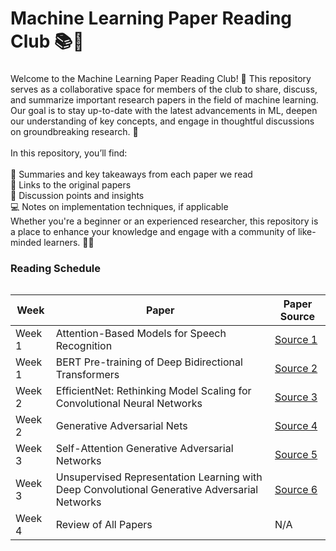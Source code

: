 <h1 align="left">Machine Learning Paper Reading Club 📚🤖</h1>

###

<p align="left">Welcome to the Machine Learning Paper Reading Club! 🎉 This repository serves as a collaborative space for members of the club to share, discuss, and summarize important research papers in the field of machine learning. Our goal is to stay up-to-date with the latest advancements in ML, deepen our understanding of key concepts, and engage in thoughtful discussions on groundbreaking research. 🚀<br><br>In this repository, you’ll find:<br><br>📄 Summaries and key takeaways from each paper we read<br>🔗 Links to the original papers<br>💬 Discussion points and insights<br>💻 Notes on implementation techniques, if applicable<br>Whether you're a beginner or an experienced researcher, this repository is a place to enhance your knowledge and engage with a community of like-minded learners. 🌱🤝<br>

### Reading Schedule

<table align="left">
  <thead>
    <tr>
      <th>Week</th>
      <th>Paper</th>
      <th>Paper Source</th>
    </tr>
  </thead>
  <tbody>
    <tr>
      <td>Week 1</td>
      <td>Attention-Based Models for Speech Recognition</td>
      <td><a href="https://arxiv.org/abs/1506.07503">Source 1</a></td>
    </tr>
    <tr>
      <td>Week 1</td>
      <td>BERT Pre-training of Deep Bidirectional Transformers</td>
      <td><a href="https://arxiv.org/abs/1810.04805">Source 2</a></td>
    </tr>
    <tr>
      <td>Week 2</td>
      <td>EfficientNet: Rethinking Model Scaling for Convolutional Neural Networks</td>
      <td><a href="https://arxiv.org/abs/1905.11946">Source 3</a></td>
    </tr>
    <tr>
      <td>Week 2</td>
      <td>Generative Adversarial Nets</td>
      <td><a href="https://arxiv.org/abs/1406.2661">Source 4</a></td>
    </tr>
    <tr>
      <td>Week 3</td>
      <td>Self-Attention Generative Adversarial Networks</td>
      <td><a href="https://arxiv.org/abs/1805.08318">Source 5</a></td>
    </tr>
    <tr>
      <td>Week 3</td>
      <td>Unsupervised Representation Learning with Deep Convolutional Generative Adversarial Networks</td>
      <td><a href="https://arxiv.org/abs/1511.06434">Source 6</a></td>
    </tr>
    <tr>
      <td>Week 4</td>
      <td>Review of All Papers</td>
      <td>N/A</td>
    </tr>
  </tbody>
</table>
